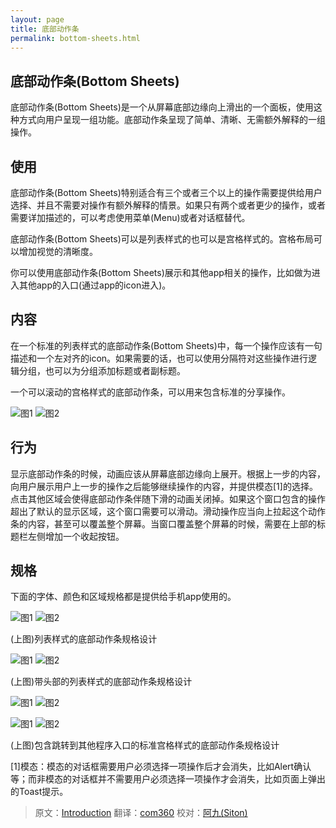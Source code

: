 ```yaml
---
layout: page
title: 底部动作条
permalink: bottom-sheets.html
---
```


## 底部动作条(Bottom Sheets)

底部动作条(Bottom Sheets)是一个从屏幕底部边缘向上滑出的一个面板，使用这种方式向用户呈现一组功能。底部动作条呈现了简单、清晰、无需额外解释的一组操作。


## 使用

底部动作条(Bottom Sheets)特别适合有三个或者三个以上的操作需要提供给用户选择、并且不需要对操作有额外解释的情景。如果只有两个或者更少的操作，或者需要详加描述的，可以考虑使用菜单(Menu)或者对话框替代。

底部动作条(Bottom Sheets)可以是列表样式的也可以是宫格样式的。宫格布局可以增加视觉的清晰度。

你可以使用底部动作条(Bottom Sheets)展示和其他app相关的操作，比如做为进入其他app的入口(通过app的icon进入)。

## 内容

在一个标准的列表样式的底部动作条(Bottom Sheets)中，每一个操作应该有一句描述和一个左对齐的icon。如果需要的话，也可以使用分隔符对这些操作进行逻辑分组，也可以为分组添加标题或者副标题。

一个可以滚动的宫格样式的底部动作条，可以用来包含标准的分享操作。

![图1](images/components-bottomsheet-for-mobile-1a_large_mdpi.png)
![图2](images/components-bottomsheet-for-mobile-1b_large_mdpi.png)

## 行为

显示底部动作条的时候，动画应该从屏幕底部边缘向上展开。根据上一步的内容，向用户展示用户上一步的操作之后能够继续操作的内容，并提供模态[1]的选择。点击其他区域会使得底部动作条伴随下滑的动画关闭掉。如果这个窗口包含的操作超出了默认的显示区域，这个窗口需要可以滑动。滑动操作应当向上拉起这个动作条的内容，甚至可以覆盖整个屏幕。当窗口覆盖整个屏幕的时候，需要在上部的标题栏左侧增加一个收起按钮。

## 规格

下面的字体、颜色和区域规格都是提供给手机app使用的。

![图1](images/components-bottomsheets-content-actionsheet_08_large_mdpi.png)
![图2](images/components-bottomsheets-content-actionsheet_08b_large_mdpi.png)

(上图)列表样式的底部动作条规格设计

![图1](images/components-bottomsheets-content-actionsheet_12_large_mdpi.png)
![图2](images/components-bottomsheets-content-actionsheet_12b_large_mdpi.png)

(上图)带头部的列表样式的底部动作条规格设计

![图1](images/components-bottomsheets-content-bottomsheet_10a_large_mdpi.png)
![图2](images/components-bottomsheets-content-bottomsheet_10b_large_mdpi.png)

![图1](images/components-bottomsheets-content-actionsheet_20_large_mdpi.png)
![图2](images/components-bottomsheets-content-actionsheet_20b_large_mdpi.png)

(上图)包含跳转到其他程序入口的标准宫格样式的底部动作条规格设计


[1]模态：模态的对话框需要用户必须选择一项操作后才会消失，比如Alert确认等；而非模态的对话框并不需要用户必须选择一项操作才会消失，比如页面上弹出的Toast提示。


> 原文：[Introduction](http://www.google.com/design/spec/components/bottom-sheets.html) 翻译：[com360](https://github.com/com360) 校对：[阿九(Siton)](https://github.com/siton) 
